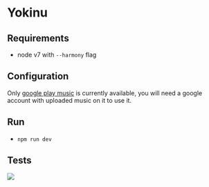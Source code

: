 # Yokinu

## Requirements

- node v7 with `--harmony` flag

## Configuration

Only [google play music](https://play.google.com/music/) is currently available, you will need a google account with
uploaded music on it to use it.

## Run

- `npm run dev`

## Tests

![](http://files.gamebanana.com/img/ico/sprays/57822c19e1ad1.png)
